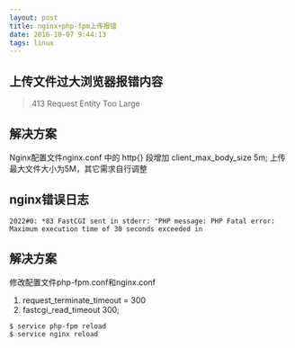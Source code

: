 ```yaml
---
layout: post
title: nginx+php-fpm上传报错
date: 2016-10-07 9:44:13
tags: linux
---
```


## 上传文件过大浏览器报错内容
> 413 Request Entity Too Large

## 解决方案
Nginx配置文件nginx.conf 中的 http{} 段增加 client_max_body_size 5m;
上传最大文件大小为5M，其它需求自行调整
<!--more-->
## nginx错误日志
```
2022#0: *83 FastCGI sent in stderr: "PHP message: PHP Fatal error:  Maximum execution time of 30 seconds exceeded in
```

## 解决方案
修改配置文件php-fpm.conf和nginx.conf
1. request_terminate_timeout = 300
2. fastcgi_read_timeout 300;

``` bash
$ service php-fpm reload
$ service nginx reload
```
